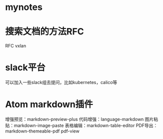 # mynotes

# 搜索文档的方法RFC
RFC vxlan

# slack平台
可以加入一些slack组去提问，比如kubernetes，calico等

# Atom markdown插件
增强预览：markdown-preview-plus
代码增强：language-markdown
图片粘贴：markdown-image-paste
表格编辑：markdown-table-editor
PDF导出：markdown-themeable-pdf   pdf-view
